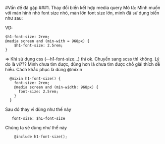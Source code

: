 #Vấn đề đã gặp 
###1. Thay đổi biến kết hợp media query
 Mô tả: Mình muốn với màn hình nhỏ font size nhỏ, màn lớn font size lớn, mình đã sử dụng biến như sau:

 VD:

    $h1-font-size: 2rem;
    @media screen and (min-with = 968px) {
        $h1-font-size: 2.5rem;
    }
  => Khi sử dụng css (--h1-font-size...) thì ok. Chuyển sang scss thì không. Lý do là vì??? Mình chưa tìm được, đúng hơn là chưa tìm được chỗ giải thích dễ hiểu.
  Cách khắc phục là dùng @mixin

      @mixin h1-font-size() {
        font-size: 2rem;
        @media screen and (min-width: 968px) {
          font-size: 2.5rem;
        }
      }
  Sau đó thay vì dùng như thế này

       font-size: $h1-font-size
  Chúng ta sẽ dùng như thế này

        @include h1-font-size();
